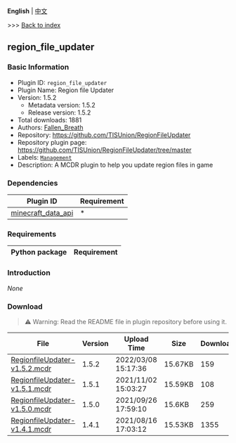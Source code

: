 **English** | [中文](readme-zh_cn.md)

\>\>\> [Back to index](/readme.md)

## region_file_updater

### Basic Information

- Plugin ID: `region_file_updater`
- Plugin Name: Region file Updater
- Version: 1.5.2
  - Metadata version: 1.5.2
  - Release version: 1.5.2
- Total downloads: 1881
- Authors: [Fallen_Breath](https://github.com/Fallen-Breath)
- Repository: https://github.com/TISUnion/RegionFileUpdater
- Repository plugin page: https://github.com/TISUnion/RegionFileUpdater/tree/master
- Labels: [`Management`](/labels/management/readme.md)
- Description: A MCDR plugin to help you update region files in game

### Dependencies

| Plugin ID | Requirement |
| --- | --- |
| [minecraft_data_api](/plugins/minecraft_data_api/readme.md) | * |

### Requirements

| Python package | Requirement |
| --- | --- |

### Introduction

*None*

### Download

> :warning: Warning: Read the README file in plugin repository before using it.

| File | Version | Upload Time | Size | Downloads | Operations |
| --- | --- | --- | --- | --- | --- |
| [RegionfileUpdater-v1.5.2.mcdr](https://github.com/TISUnion/RegionFileUpdater/releases/tag/v1.5.2) | 1.5.2 | 2022/03/08 15:17:36 | 15.67KB | 159 | [Download](https://github.com/TISUnion/RegionFileUpdater/releases/download/v1.5.2/RegionfileUpdater-v1.5.2.mcdr) |
| [RegionfileUpdater-v1.5.1.mcdr](https://github.com/TISUnion/RegionFileUpdater/releases/tag/v1.5.1) | 1.5.1 | 2021/11/02 15:03:27 | 15.59KB | 108 | [Download](https://github.com/TISUnion/RegionFileUpdater/releases/download/v1.5.1/RegionfileUpdater-v1.5.1.mcdr) |
| [RegionfileUpdater-v1.5.0.mcdr](https://github.com/TISUnion/RegionFileUpdater/releases/tag/v1.5.0) | 1.5.0 | 2021/09/26 17:59:10 | 15.6KB | 259 | [Download](https://github.com/TISUnion/RegionFileUpdater/releases/download/v1.5.0/RegionfileUpdater-v1.5.0.mcdr) |
| [RegionfileUpdater-v1.4.1.mcdr](https://github.com/TISUnion/RegionFileUpdater/releases/tag/v1.4.1) | 1.4.1 | 2021/08/16 17:03:12 | 15.53KB | 1355 | [Download](https://github.com/TISUnion/RegionFileUpdater/releases/download/v1.4.1/RegionfileUpdater-v1.4.1.mcdr) |

